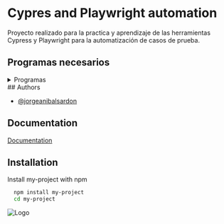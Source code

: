 
# Cypres and Playwright automation

Proyecto realizado para la practica y aprendizaje de las herramientas Cypress y Playwright para la automatización de casos de prueba.


## Programas necesarios
<details><summary>Programas</summary> 
<p> 
    - Node JS
    - VS Code
</p>
</details>
## Authors

- [@jorgeanibalsardon](https://github.com/anibal317)


## Documentation

[Documentation](https://linktodocumentation)


## Installation

Install my-project with npm

```bash
  npm install my-project
  cd my-project
```
    
![Logo](https://lh3.googleusercontent.com/fife/APg5EObFWHBr0nuzSVrHhZjFRinozXKWFaPZjylFOCr85LDU6LgOYluSGgy2x-rbSHOTNHE-gcMxjsEItQEEeSW_Q3dfgTVqW5eoNKz44yBhsEDr0gNIye8MO2dzNjoWlwv0Ikub2svrd6z1jVPSZ626dHMMqRaC9MB7RVGbpsEoFqJFDgaKtp6WRe5x_VP8BFSIKei9Vti5q1eM_qPzD7cXemtA5BX98kgJxCFESuOfW8xHGjaOhu-ZVCP3OcD2NFP0JVW3mLw0SdYGXMOOz1TwoKBjaYoK3CPuD3z3YfSoihG89gizIw_DmlWWXs9JoIxe5jU1x4RECj9esu3-P5VdGA0cguXqrFR1r-1aKhaOQgRd00VczQskdyNGZbHPIIcBzEX_ojP4-jAoo-LpFRkFPGSyddwokYDZ9Id0KxgrMtTVhdH3xZiwY48RYJDlJrc0uNAfneapkhiERsNonGmLLfoJzGf5Lc121p9ngHaCUQpHupT0GDrY5-BzuqJRH9EeyUDGYQmy7vwEzdbxjgKNL0b7PAgCGQhs6J9PHRlt0j1CXLVSrAOlEsFH0sFJHtEAXAy39lUIrRfCyw4eJ0lM7DjJTyAgLzElHIGYV2Lxho75gIooyEE7EvU9qIgcAKqK1DzAX6b-bVLy23zT8igsLPmfvfxYUp7PbWv6wSXDdW9FO812LP-cGSyaRy7WeVz_el545WKVj-8I5sJ0ueEkroYDrNvHezZ8JlcpQ-g8F62dNqHuW2Lv0ASSKGUhY_MVXsdTkAf4NG1VD10poOe_0UbKm5jfJ_ws24kNcMcb56_ofvLzhimu_LcBlI1YFjArKg8DefKwLm4LB1Uocik-QzmyWYYoDDNDx1ifNTBr2iRP2Z-cvu6IYZFu60cwfrAnCrrMfBmrLiBgZp4HihJ83AB_YIT_t-Y5SeYyS_nG2Gt3efEg-K9GSO-uhl3ahtGCEfnipkh1ulZSLPYKCzqAhRZzL5TUjOvdcmD7c6m8LqDGDYa_LgYzLsuDD9I--ykTUjQeIyUk0ch3CFdY1HLcLWMN1NSV51PUKP-ilxtvSqd-99OC9K6IGU4fZk5H5lGub4qOkkk4h6S0UpjbV6UKUgSpLHxZXpIeT4BKfdz0rycULzokfGCi8hfvwzs9YppCBc6lHuAWsAXJHnaFwNsorV21JFldKVL_dsX8UB-ffL3G1g7MgoOvSvSGVUI8POSD6e37JxegqQc1W3gwCdEqB5FAAyPHldYIrIxyPdCRJCzNj2bK8ziqTLT7lqXtB5dS8X2uL1DPxFfxwEESdHKHyMuDRaXRa8mn53l7iX2m2oMFCCv_WEJDBLO3PwHa1egMJ85nU9jDFArLN3ziKshAkjMXweWTBEDl0PEadupJidmGFYsJKKvH4pNPyGLoG2_5lWnsqaSnzkB0B2WA1aX3b9oCU7b1ELFPnDDFimBLzhBQtp66I_gH78K11yYb7u7SpYxMvU0BcA5jzOkA4htHGh97us3A-0HNISuA4OyJ4spE_SihMtmgXpgyqDqxhT20sE7RBYNHcsRhefq4Uf7NkFRZz1LuSWbdxNTIdpd03UZERDU-vSaL9PL06FiGc7-MlLgfO6IYMAXw5obbng=w1366-h625)

